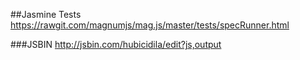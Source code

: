 ##Jasmine Tests
https://rawgit.com/magnumjs/mag.js/master/tests/specRunner.html

###JSBIN
http://jsbin.com/hubicidila/edit?js,output
